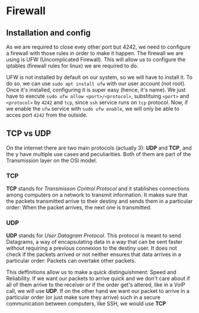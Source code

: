# Firewall

## Installation and config
As we are required to close evey other port but 4242, we need to configure a firewall with those rules in order to make it happen. The firewall we are using is UFW (Uncomplicated Firewall). This will allow us to configure the iptables (firewall rules for linux) we are required to do.

UFW is not installed by default on our system, so we will have to install it. To do so, we can use ``sudo apt install ufw`` with our user account (not root).
Once it's installed, configuring it is super easy (hence, it's name). We just have to execute ``sudo ufw allow <port>/<protocol>``, substituing ``<port>`` and ``<protocol>`` by ``4242`` and ``tcp``, since ``ssh`` service runs on ``tcp`` protocol.
Now, if we enable the ``ufw`` service with ``sudo ufw enable``, we will only be able to acces port ``4242`` from the outside.

## TCP vs UDP

On the internet there are two main protocols (actually 3): **UDP** and **TCP**, and the y have multiple use cases and peculiarities. Both of them are part of the Transmission layer on the OSI model.

### TCP

**TCP** stands for _Transmisson Control Protocol_ and it stablishes connections among computers on a network to transmit information. It makes sure that the packets transmitted arrive to their destiny and sends them in a particular order: When the packet arrives, the next one is transmitted.

### UDP

**UDP** stands for _User Datagram Protocol_. This protocol is meant to send Datagrams, a way of encapsulating data in a way that can be sent faster without requiring a previous connexion to the destiny user. It does not check if the packets arrived or not neither ensures that data arrives in a particular order: Packets can overtake other packets.

This deffinitions allow us to make a quick distinguishment: Speed and Reliability. If we want our packets to arrive quick and we don't care about if all of them arrive to the receiver or if the order get's altered, like in a VoIP call, we will use **UDP**. If on the other hand we want our packet to arrive in a particular order (or just make sure they arrive) such in a secure communication between computers, like SSH, we would use **TCP**



